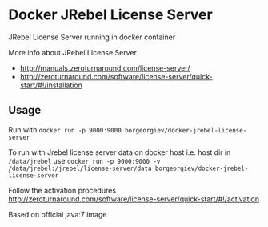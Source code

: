# Docker JRebel License Server
JRebel License Server running in docker container

More info about JRebel License Server 
* http://manuals.zeroturnaround.com/license-server/ 
* http://zeroturnaround.com/software/license-server/quick-start/#!/installation

## Usage
Run with ```docker run -p 9000:9000 borgeorgiev/docker-jrebel-license-server```

To run with Jrebel license server data on docker host i.e. host dir in ```/data/jrebel``` use 
```docker run -p 9000:9000 -v /data/jrebel:/jrebel/license-server/data borgeorgiev/docker-jrebel-license-server```


Follow the activation procedures http://zeroturnaround.com/software/license-server/quick-start/#!/activation

Based on official java:7 image
